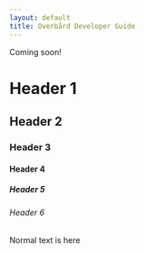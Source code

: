 ```yaml
---
layout: default
title: Overbård Developer Guide
---
```

Coming soon!

# Header 1
## Header 2
### Header 3
#### Header 4
##### Header 5
###### Header 6
Normal text is here

